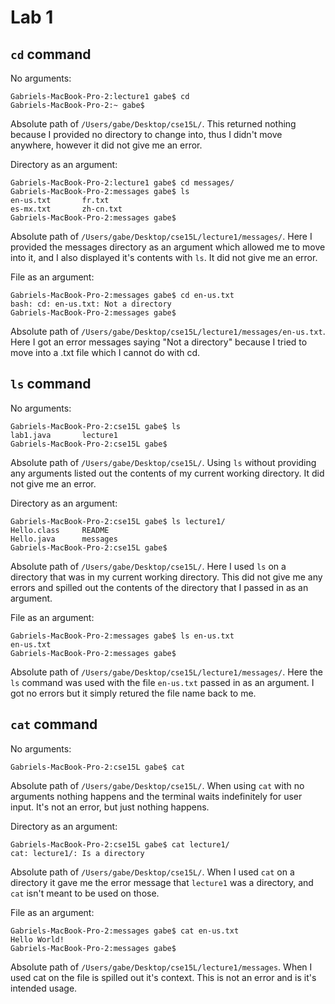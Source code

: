 # Lab 1

## `cd` command

No arguments:
```
Gabriels-MacBook-Pro-2:lecture1 gabe$ cd
Gabriels-MacBook-Pro-2:~ gabe$ 
```
Absolute path of `/Users/gabe/Desktop/cse15L/`.
This returned nothing because I provided no directory to change into, thus I didn't move anywhere, however it did not give me an error.

Directory as an argument:
```
Gabriels-MacBook-Pro-2:lecture1 gabe$ cd messages/
Gabriels-MacBook-Pro-2:messages gabe$ ls
en-us.txt       fr.txt
es-mx.txt       zh-cn.txt
Gabriels-MacBook-Pro-2:messages gabe$ 
```
Absolute path of `/Users/gabe/Desktop/cse15L/lecture1/messages/`.
Here I provided the messages directory as an argument which allowed me to move into it, and I also displayed it's contents with `ls`. It did not give me an error.

File as an argument:
```
Gabriels-MacBook-Pro-2:messages gabe$ cd en-us.txt 
bash: cd: en-us.txt: Not a directory
Gabriels-MacBook-Pro-2:messages gabe$
```
Absolute path of `/Users/gabe/Desktop/cse15L/lecture1/messages/en-us.txt`. Here I got an error messages saying "Not a directory" because I tried to move into a .txt file which I cannot do with cd.

## `ls` command

No arguments:
```
Gabriels-MacBook-Pro-2:cse15L gabe$ ls
lab1.java       lecture1
Gabriels-MacBook-Pro-2:cse15L gabe$
```
Absolute path of `/Users/gabe/Desktop/cse15L/`. Using `ls` without providing any arguments listed out the contents of my current working directory. It did not give me an error.

Directory as an argument:
```
Gabriels-MacBook-Pro-2:cse15L gabe$ ls lecture1/
Hello.class     README
Hello.java      messages
Gabriels-MacBook-Pro-2:cse15L gabe$
```
Absolute path of `/Users/gabe/Desktop/cse15L/`. Here I used `ls` on a directory that was in my current working directory. This did not give me any errors and spilled out the contents of the directory that I passed in as an argument.

File as an argument:
```
Gabriels-MacBook-Pro-2:messages gabe$ ls en-us.txt 
en-us.txt
Gabriels-MacBook-Pro-2:messages gabe$
```
Absolute path of `/Users/gabe/Desktop/cse15L/lecture1/messages/`. Here the `ls` command was used with the file `en-us.txt` passed in as an argument. I got no errors but it simply retured the file name back to me.

## `cat` command

No arguments:
```
Gabriels-MacBook-Pro-2:cse15L gabe$ cat

```
Absolute path of `/Users/gabe/Desktop/cse15L/`. When using `cat` with no arguments nothing happens and the terminal waits indefinitely for user input. It's not an error, but just nothing happens.

Directory as an argument:
```
Gabriels-MacBook-Pro-2:cse15L gabe$ cat lecture1/
cat: lecture1/: Is a directory
```
Absolute path of `/Users/gabe/Desktop/cse15L/`. When I used `cat` on a directory it gave me the error message that `lecture1` was a directory, and `cat` isn't meant to be used on those.

File as an argument:
```
Gabriels-MacBook-Pro-2:messages gabe$ cat en-us.txt 
Hello World!
Gabriels-MacBook-Pro-2:messages gabe$
```
Absolute path of `/Users/gabe/Desktop/cse15L/lecture1/messages`. When I used cat on the file is spilled out it's context. This is not an error and is it's intended usage.


